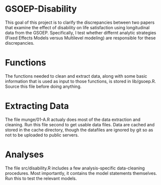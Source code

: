 GSOEP-Disability
================

This goal of this project is to clarify the discrepancies between two papers that examine the effect of disability on life satisfaction using longitudinal data from the GSOEP. Specifically, I test whether differnt analytic strategies (Fixed Effects Models versus Multilevel modeling) are responsible for these discrepancies. 

# Functions

The functions needed to clean and extract data, along with some basic information that is used as input to those functions, is stored in lib/gsoep.R. Source this file before doing anything.

# Extracting Data

The file munge/01-A.R actualy does most of the data extraction and cleaning. Run this file second to get usable data files. Data are cached and stored in the cache directory, though the datafiles are ignored by git so as not to be uploaded to public servers. 

# Analyses

The file src/disability.R includes a few analysis-specific data-cleaning procedures. Most importantly, it contains the model statements themselves. Run this to test the relevant models.
